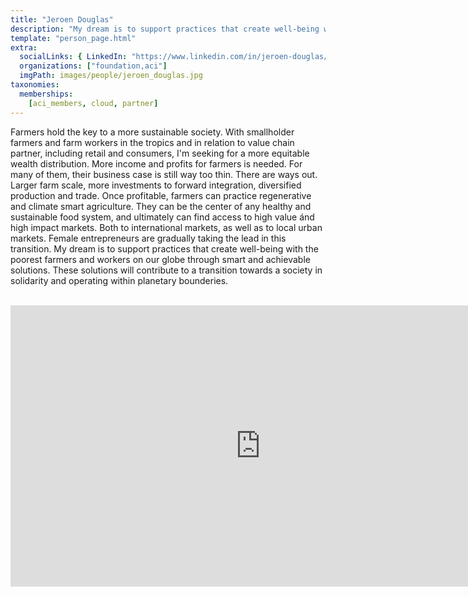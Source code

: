 ```yaml
---
title: "Jeroen Douglas"
description: "My dream is to support practices that create well-being with the poorest farmers and workers on our globe."
template: "person_page.html"
extra:
  socialLinks: { LinkedIn: "https://www.linkedin.com/in/jeroen-douglas/"}
  organizations: ["foundation,aci"]
  imgPath: images/people/jeroen_douglas.jpg
taxonomies:
  memberships:
    [aci_members, cloud, partner]
---
```


Farmers hold the key to a more sustainable society. With smallholder farmers and farm workers in the tropics and in relation to value chain partner, including retail and consumers, I'm seeking for a more equitable wealth distribution. More income and profits for farmers is needed. For many of them, their business case is still way too thin. There are ways out. Larger farm scale, more investments to forward integration, diversified production and trade. Once profitable, farmers can practice regenerative and climate smart agriculture. They can be the center of any healthy and sustainable food system, and ultimately can find access to high value ánd high impact markets. Both to international markets, as well as to local urban markets. Female entrepreneurs are gradually taking the lead in this transition. My dream is to support practices that create well-being with the poorest farmers and workers on our globe through smart and achievable solutions. These solutions will contribute to a transition towards a society in solidarity and operating within planetary bounderies.

<BR>
<div class="aspect-w-16 aspect-h-9">
<iframe src="https://player.vimeo.com/video/412688641" width="800" height="450" frameborder="0" allow="autoplay; fullscreen" allowfullscreen></iframe>
</div>
<BR>
